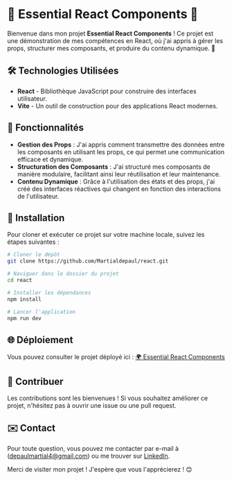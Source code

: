 # 🌟 Essential React Components 🌟

Bienvenue dans mon projet **Essential React Components** ! Ce projet est une démonstration de mes compétences en React, où j'ai appris à gérer les props, structurer mes composants, et produire du contenu dynamique. 🚀

## 🛠️ Technologies Utilisées
- **React** - Bibliothèque JavaScript pour construire des interfaces utilisateur.
- **Vite** - Un outil de construction pour des applications React modernes.

## 🎯 Fonctionnalités
- **Gestion des Props** : J'ai appris comment transmettre des données entre les composants en utilisant les props, ce qui permet une communication efficace et dynamique.
- **Structuration des Composants** : J'ai structuré mes composants de manière modulaire, facilitant ainsi leur réutilisation et leur maintenance.
- **Contenu Dynamique** : Grâce à l'utilisation des états et des props, j'ai créé des interfaces réactives qui changent en fonction des interactions de l'utilisateur.

## 📂 Installation
Pour cloner et exécuter ce projet sur votre machine locale, suivez les étapes suivantes :

```bash
# Cloner le dépôt
git clone https://github.com/Martialdepaul/react.git

# Naviguer dans le dossier du projet
cd react

# Installer les dépendances
npm install

# Lancer l'application
npm run dev
```

## 🌐 Déploiement
Vous pouvez consulter le projet déployé ici : [🌍 Essential React Components](https://Martialdepaul.github.io/react/)

## 🤝 Contribuer
Les contributions sont les bienvenues ! Si vous souhaitez améliorer ce projet, n'hésitez pas à ouvrir une issue ou une pull request.

## ✉️ Contact
Pour toute question, vous pouvez me contacter par e-mail à (depaulmartial4@gmail.com) ou me trouver sur [LinkedIn](https://www.linkedin.com/in/martial-de-paul/).

Merci de visiter mon projet ! J'espère que vous l'apprécierez ! 😊
```
